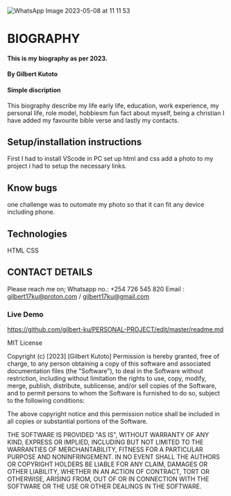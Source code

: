 ![WhatsApp Image 2023-05-08 at 11 11 53](https://user-images.githubusercontent.com/125896467/236772490-d53f6f99-1e53-40fa-9aca-24781e8c9fdd.jpeg)
# BIOGRAPHY

#### This is my biography as per 2023.

#### By Gilbert Kutoto

#### Simple discription
This biography describe my life early life, education, work experience, my personal life, role model, hobbiesm fun fact about myself, being a christian I have added my favourite bible verse and lastly my contacts.

## Setup/installation instructions
First I had to install VScode in PC
set up html and css
add a photo to my project
i had to setup the necessary links.
## Know bugs
one challenge was to outomate my photo so that it can fit any device including phone.

## Technologies
HTML
CSS


## CONTACT DETAILS
Please reach me on;
Whatsapp no.: +254 726 545 820
Email : gilbert17ku@proton.com / gilbert17ku@gmail.com


### Live Demo


  
  https://github.com/gilbert-ku/PERSONAL-PROJECT/edit/master/readme.md
 
  MIT License

Copyright (c) [2023] [Gilbert Kutoto]
Permission is hereby granted, free of charge, to any person obtaining a copy
of this software and associated documentation files (the "Software"), to deal
in the Software without restriction, including without limitation the rights
to use, copy, modify, merge, publish, distribute, sublicense, and/or sell
copies of the Software, and to permit persons to whom the Software is
furnished to do so, subject to the following conditions:

The above copyright notice and this permission notice shall be included in all
copies or substantial portions of the Software.

THE SOFTWARE IS PROVIDED "AS IS", WITHOUT WARRANTY OF ANY KIND, EXPRESS OR
IMPLIED, INCLUDING BUT NOT LIMITED TO THE WARRANTIES OF MERCHANTABILITY,
FITNESS FOR A PARTICULAR PURPOSE AND NONINFRINGEMENT. IN NO EVENT SHALL THE
AUTHORS OR COPYRIGHT HOLDERS BE LIABLE FOR ANY CLAIM, DAMAGES OR OTHER
LIABILITY, WHETHER IN AN ACTION OF CONTRACT, TORT OR OTHERWISE, ARISING FROM,
OUT OF OR IN CONNECTION WITH THE SOFTWARE OR THE USE OR OTHER DEALINGS IN THE
SOFTWARE.
  
  
 
